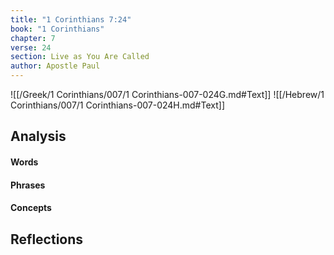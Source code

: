 ```yaml
---
title: "1 Corinthians 7:24"
book: "1 Corinthians"
chapter: 7
verse: 24
section: Live as You Are Called
author: Apostle Paul
---
```

![[/Greek/1 Corinthians/007/1 Corinthians-007-024G.md#Text]]
![[/Hebrew/1 Corinthians/007/1 Corinthians-007-024H.md#Text]]

## Analysis

#### Words

#### Phrases

#### Concepts

## Reflections
